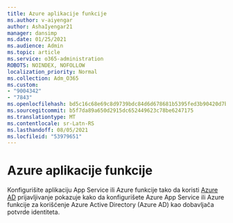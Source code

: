 ```yaml
---
title: Azure aplikacije funkcije
ms.author: v-aiyengar
author: AshaIyengar21
manager: dansimp
ms.date: 01/25/2021
ms.audience: Admin
ms.topic: article
ms.service: o365-administration
ROBOTS: NOINDEX, NOFOLLOW
localization_priority: Normal
ms.collection: Adm_O365
ms.custom:
- "9004342"
- "7843"
ms.openlocfilehash: bd5c16c68e69c8d9739bdc84d6d678681b5395fed3b90420d7b78cc47664eaed
ms.sourcegitcommit: b5f7da89a650d2915dc652449623c78be6247175
ms.translationtype: MT
ms.contentlocale: sr-Latn-RS
ms.lasthandoff: 08/05/2021
ms.locfileid: "53979651"
---
```

# <a name="azure-function-apps"></a>Azure aplikacije funkcije

Konfigurišite aplikaciju App Service ili Azure funkcije tako da koristi [Azure AD](https://docs.microsoft.com/azure/app-service/configure-authentication-provider-aad) prijavljivanje pokazuje kako da konfigurišete Azure App Service ili Azure funkcije za korišćenje Azure Active Directory (Azure AD) kao dobavljača potvrde identiteta.